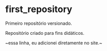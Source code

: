 # first_repository
 Primeiro repositório versionado. 

 Repositório criado para fins didáticos. 

~essa linha, eu adicionei diretamente no site.~
